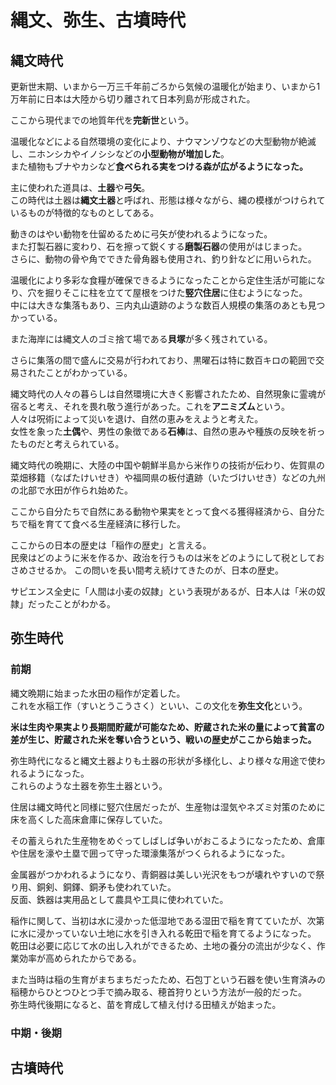 # 縄文、弥生、古墳時代

## 縄文時代
更新世末期、いまから一万三千年前ごろから気候の温暖化が始まり、いまから1万年前に日本は大陸から切り離されて日本列島が形成された。  

ここから現代までの地質年代を**完新世**という。

温暖化などによる自然環境の変化により、ナウマンゾウなどの大型動物が絶滅し、ニホンシカやイノシシなどの**小型動物が増加した**。  
また植物もブナやカシなど**食べられる実をつける森が広がるようになった。**

主に使われた道具は、**土器**や**弓矢**。  
この時代は土器は**縄文土器**と呼ばれ、形態は様々ながら、縄の模様がつけられているものが特徴的なものとしてある。

動きのはやい動物を仕留めるために弓矢が使われるようになった。  
また打製石器に変わり、石を擦って鋭くする**磨製石器**の使用がはじまった。  
さらに、動物の骨や角でできた骨角器も使用され、釣り針などに用いられた。

温暖化により多彩な食糧が確保できるようになったことから定住生活が可能になり、穴を掘りそこに柱を立てて屋根をつけた**竪穴住居**に住むようになった。  
中には大きな集落もあり、三内丸山遺跡のような数百人規模の集落のあとも見つかっている。

また海岸には縄文人のゴミ捨て場である**貝塚**が多く残されている。

さらに集落の間で盛んに交易が行われており、黒曜石は特に数百キロの範囲で交易されたことがわかっている。

縄文時代の人々の暮らしは自然環境に大きく影響されたため、自然現象に霊魂が宿ると考え、それを畏れ敬う進行があった。これを**アニミズム**という。  
人々は呪術によって災いを退け、自然の恵みをえようと考えた。  
女性を象った**土偶**や、男性の象徴である**石棒**は、自然の恵みや種族の反映を祈ったものだと考えられている。

縄文時代の晩期に、大陸の中国や朝鮮半島から米作りの技術が伝わり、佐賀県の菜畑移籍（なばたけいせき）や福岡県の板付遺跡（いたづけいせき）などの九州の北部で水田が作られ始めた。

ここから自分たちで自然にある動物や果実をとって食べる獲得経済から、自分たちで稲を育てて食べる生産経済に移行した。

ここからの日本の歴史は「稲作の歴史」と言える。  
民衆はどのように米を作るか、政治を行うものは米をどのようにして税としておさめさせるか。
この問いを長い間考え続けてきたのが、日本の歴史。

サピエンス全史に「人間は小麦の奴隷」という表現があるが、日本人は「米の奴隷」だったことがわかる。


## 弥生時代
### 前期
縄文晩期に始まった水田の稲作が定着した。  
これを水稲工作（すいとうこうさく）といい、この文化を**弥生文化**という。

**米は生肉や果実より長期間貯蔵が可能なため、貯蔵された米の量によって貧富の差が生じ、貯蔵された米を奪い合うという、戦いの歴史がここから始まった。**

弥生時代になると縄文土器よりも土器の形状が多様化し、より様々な用途で使われるようになった。  
これらのような土器を弥生土器という。

住居は縄文時代と同様に竪穴住居だったが、生産物は湿気やネズミ対策のために床を高くした高床倉庫に保存していた。

その蓄えられた生産物をめぐってしばしば争いがおこるようになったため、倉庫や住居を濠や土塁で囲って守った環濠集落がつくられるようになった。

金属器がつかわれるようになり、青銅器は美しい光沢をもつが壊れやすいので祭り用、銅剣、銅鐸、銅矛も使われていた。  
反面、鉄器は実用品として農具や工具に使われていた。

稲作に関して、当初は水に浸かった低湿地である湿田で稲を育てていたが、次第に水に浸かっていない土地に水を引き入れる乾田で稲を育てるようになった。
乾田は必要に応じて水の出し入れができるため、土地の養分の流出が少なく、作業効率が高められたからである。

また当時は稲の生育がまちまちだったため、石包丁という石器を使い生育済みの稲穂からひとつひとつ手で摘み取る、穂首狩りという方法が一般的だった。  
弥生時代後期になると、苗を育成して植え付ける田植えが始まった。

### 中期・後期

## 古墳時代
